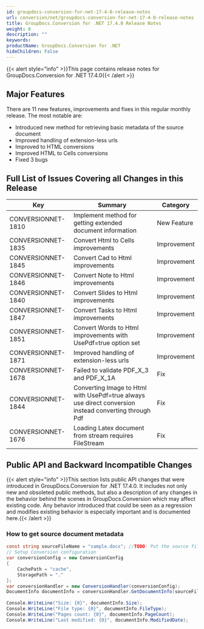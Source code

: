 ```yaml
---
id: groupdocs-conversion-for-net-17-4-0-release-notes
url: conversion/net/groupdocs-conversion-for-net-17-4-0-release-notes
title: GroupDocs.Conversion for .NET 17.4.0 Release Notes
weight: 8
description: ""
keywords: 
productName: GroupDocs.Conversion for .NET
hideChildren: False
---
```

{{< alert style="info" >}}This page contains release notes for GroupDocs.Conversion for .NET 17.4.0{{< /alert >}}

## Major Features

There are 11 new features, improvements and fixes in this regular monthly release. The most notable are:

*   Introduced new method for retrieving basic metadata of the source document
*   Improved handling of extension-less urls
*   Improved to HTML conversions
*   Improved HTML to Cells conversions
*   Fixed 3 bugs

## Full List of Issues Covering all Changes in this Release

| Key | Summary | Category |
| --- | --- | --- |
| CONVERSIONNET-1810 | Implement method for getting extended document information | New Feature |
| CONVERSIONNET-1835 | Convert Html to Cells improvements | Improvement |
| CONVERSIONNET-1845 | Convert Cad to Html improvements | Improvement |
| CONVERSIONNET-1846 | Convert Note to Html improvements | Improvement |
| CONVERSIONNET-1840 | Convert Slides to Html improvements | Improvement |
| CONVERSIONNET-1847 | Convert Tasks to Html improvements | Improvement |
| CONVERSIONNET-1851 | Convert Words to Html improvements with UsePdf=true option set | Improvement |
| CONVERSIONNET-1871 | Improved handling of extension-less urls | Improvement |
| CONVERSIONNET-1678 | Failed to validate PDF\_X\_3 and PDF\_X\_1A | Fix |
| CONVERSIONNET-1844 | Converting Image to Html with UsePdf=true always use direct conversion instead converting through Pdf | Fix |
| CONVERSIONNET-1676 | Loading Latex document from stream requires FileStream | Fix |

## Public API and Backward Incompatible Changes

{{< alert style="info" >}}This section lists public API changes that were introduced in GroupDocs.Conversion for .NET 17.4.0. It includes not only new and obsoleted public methods, but also a description of any changes in the behavior behind the scenes in GroupDocs.Conversion which may affect existing code. Any behavior introduced that could be seen as a regression and modifies existing behavior is especially important and is documented here.{{< /alert >}}

### How to get source document metadata 



```csharp
const string sourceFileName = "sample.docx"; //TODO: Put the source filename here
// Setup Conversion configuration
var conversionConfig = new ConversionConfig
{
    CachePath = "cache",
    StoragePath = "."
};
var conversionHandler = new ConversionHandler(conversionConfig);
DocumentInfo documentInfo = conversionHandler.GetDocumentInfo(sourceFileName);
 
Console.WriteLine("Size: {0}", documentInfo.Size);
Console.WriteLine("File type: {0}", documentInfo.FileType);
Console.WriteLine("Pages count: {0}", documentInfo.PageCount);
Console.WriteLine("Last modified: {0}", documentInfo.ModifiedDate);
```
